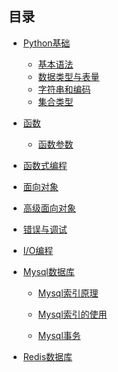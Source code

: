## 目录
* [Python基础](./01_basic_python/readme.md)
    * [基本语法](./01_basic_python/basic_syntax.md)
    * [数据类型与表量](./01_basic_python/data_type_variable.md)
    * [字符串和编码](./01_basic_python/string_code.md)
    * [集合类型](./01_basic_python/collection_type.md)
     
* [函数](./02_function/readme.md)
    * [函数参数](./02_function/function_parameter.md)
    
* [函数式编程](./03_functional_programming/readme.md)

* [面向对象]()

* [高级面向对象]()

* [错误与调试]()

* [I/O编程]()

* [Mysql数据库](./database/mysql/readme.md)  

  * [Mysql索引原理](./database/mysql/mysql_index.md)  
  
  * [Mysql索引的使用](./database/mysql/use_mysql_index.md) 
  
  * [Mysql事务](./database/mysql/mysql_transaction.md)  

* [Redis数据库](./database/redis/readme.md)  

